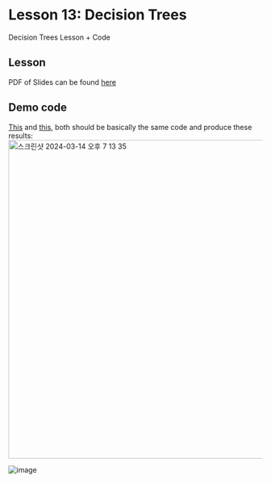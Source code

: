 # Lesson 13: Decision Trees
Decision Trees Lesson + Code


## Lesson 
PDF of Slides can be found [here](https://github.com/uwc-aisoc/decision-trees-lesson/blob/main/Lesson%2013%20-%20Decision%20Trees.pdf)

## Demo code
[This](https://github.com/uwc-aisoc/decision-trees-lesson/blob/main/decision_tree_demo.py) and [this](https://github.com/uwc-aisoc/decision-trees-lesson/blob/main/decision_trees.py), both should be basically the same code and produce these results:
<img width="631" alt="스크린샷 2024-03-14 오후 7 13 35" src="https://github.com/uwc-aisoc/decision-trees-lesson/assets/53719487/be65599c-b87e-41ff-ac72-055a71eb7453">

![image](https://github.com/uwc-aisoc/decision-trees-lesson/assets/53719487/f1d939d5-e76a-4018-8812-558e263d85ff)

